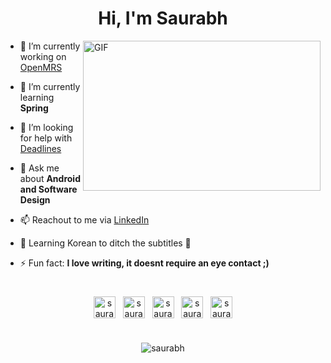 
<h1 align="center" >Hi, I'm Saurabh </h1>

<img align="right" alt="GIF" width="380" height="240" src="https://media.giphy.com/media/VIQ2OBrGPCq0o6QQZY/giphy.gif">

- 🔭 I’m currently working on [OpenMRS](https://github.com/openmrs)

- 🌱 I’m currently learning **Spring**

- 🤔 I’m looking for help with [Deadlines](https://github.com/LuGO0/DeadLines)

- 💬 Ask me about **Android and Software Design** 

- 📫 Reachout to me via [LinkedIn](https://www.linkedin.com/in/SaurabhOfficial)

- 📜 Learning Korean to ditch the subtitles 🤩

- ⚡ Fun fact: **I love writing, it doesnt require an eye contact ;)**

#

<p align="center">
<a href=https://www.linkedin.com/in/SaurabhOfficial/ target="blank"><img align="center" src=https://cdn.jsdelivr.net/npm/simple-icons@3.0.1/icons/linkedin.svg alt="saurabh" height="35" width="35" /></a>
  &nbsp;
<a href=https://stackoverflow.com/users/8708368/lug-0/ target="blank"><img align="center" src=https://cdn.jsdelivr.net/npm/simple-icons@3.0.1/icons/stackoverflow.svg alt="saurabh" height="35" width="35" /></a>
  &nbsp;
<a href=https://saurabhofficial.medium.com/ target="blank"><img align="center" src=https://cdn.jsdelivr.net/npm/simple-icons@3.0.1/icons/medium.svg alt="saurabh" height="35" width="35" /></a>
  &nbsp;
<a href=https://leetcode.com/luG_0/ target="blank"><img align="center" src=https://cdn.jsdelivr.net/npm/simple-icons@3.0.1/icons/leetcode.svg alt="saurabh" height="35" width="35" /></a>
  &nbsp;
<a href=https://www.instagram.com/saurabh1.7/ target="blank"><img align="center" src=https://cdn.jsdelivr.net/npm/simple-icons@3.0.1/icons/instagram.svg alt="saurabh" height="35" width="35" /></a>
</p>



#

<p align="center"> <img src=https://github-readme-stats.vercel.app/api?username=LuGO0&show_icons=true alt=saurabh /> </p>

#
